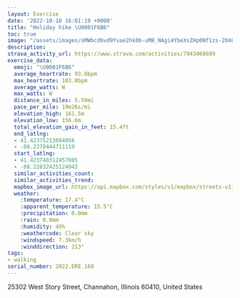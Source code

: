 ```yaml
---
layout: Exercise
date: '2022-10-10 16:01:19 +0000'
title: "Holiday hike \U0001F6B6"
toc: true
image: "/assets/images/oMWbcdbvd9Yvae2hk0b-uMB_NAgi4YbeXsZHp0Nf1zs-2048x1365.jpg.jpeg"
description:
strava_activity_url: https://www.strava.com/activities/7943468699
exercise_data:
  emoji: "\U0001F6B6"
  average_heartrate: 93.0bpm
  max_heartrate: 103.0bpm
  average_watts: W
  max_watts: W
  distance_in_miles: 5.59mi
  pace_per_mile: 19m26s/mi
  elevation_high: 161.5m
  elevation_low: 156.6m
  total_elevation_gain_in_feet: 15.4ft
  end_latlng:
  - 41.42375213094056
  - -88.2278444711119
  start_latlng:
  - 41.423740312457085
  - -88.22832425124943
  similar_activities_count:
  similar_activities_trend:
  mapbox_image_url: https://api.mapbox.com/styles/v1/mapbox/streets-v11/static/path-5+787af2-1.0(wzy%7BFvcoyOYEq%40Fq%40Po%40Z_%40ZORw%40p%40%5D%5EIDiBjBYTk%40v%40%5Dl%40SN_%40LULc%40d%40g%40%60%40WPUHOJaBb%40mC%5CqATwA%40oCIe%40Gm%40Cy%40ImCe%40u%40WOIMMMCQMKAQBIAaBg%40yDuBmAu%40gBwAw%40k%40qDeDyAkAwA%7B%40mBs%40SA_AQa%40EeFSaBQa%40BkAGY%3FYEaACi%40Gk%40%3Fg%40EqBI%7DAKu%40Eg%40%3Fi%40Ce%40Ii%40C_%40GKEK%40i%40I%5DIYCgAQgAOo%40M%7BAU_AKa%40KiBSe%40I_AEgCe%40aBm%40g%40WUQw%40s%40BAG%40%40C_Aq%40iAeAi%40m%40w%40o%40_%40U%5BW%7BAwAo%40i%40eAcAeBcCa%40a%40c%40u%40qB_C%7B%40oAgAqAMUqA_B%5Bg%40UW_%40o%40%7DBaD%5B_%40%7B%40oAqAaBg%40u%40MS%3FEFO%3FPDHh%40z%40%60ApAf%40p%40PZXXp%40dA~BzCbA~AbCxCrBtCl%40n%40x%40lAdCdDfAhAnA~%40hAhArAbApCjCtAlAdAt%40dBx%40t%40PbBVjAFnGz%40fG%60A%40Ad%40LhCTr%40JXBz%40%3FvCRxAD%60AFT%3FjAHz%40BT%3Fn%40Dx%40%40%7CANfA%40~CPt%40FfATf%40Lp%40VlBjAxAfAtCjCRVHBnBvAj%40h%40fEbC%60Ah%40XJr%40NNFPBR%3FZLTT~Ab%40vBZn%40F%5E%40l%40FfDJvACx%40OjC%5DtBi%40%5EUdBwAZM%5EKj%40iANUtGkG%5CW%5CSr%40Qx%40E),pin-s-s+e5b22e(-88.2286,41.42524),pin-s-f+89ae00(-88.22856999999999,41.42535000000001)/auto/800x800?access_token=pk.eyJ1Ijoiam9zaGJlY2ttYW4iLCJhIjoiY205eWR2aDd1MWZ6djJrbXc4a3M0bWZleiJ9.XiG9OWkNcZk2QzjJbxLB4A
  weather:
    :temperature: 17.4°C
    :apparent_temperature: 15.5°C
    :precipitation: 0.0mm
    :rain: 0.0mm
    :humidity: 49%
    :weathercode: Clear sky
    :windspeed: 7.3km/h
    :winddirection: 213°
tags:
- walking
serial_number: 2022.ERE.168
---
```

25302 West Story Street, Channahon, Illinois 60410, United States
